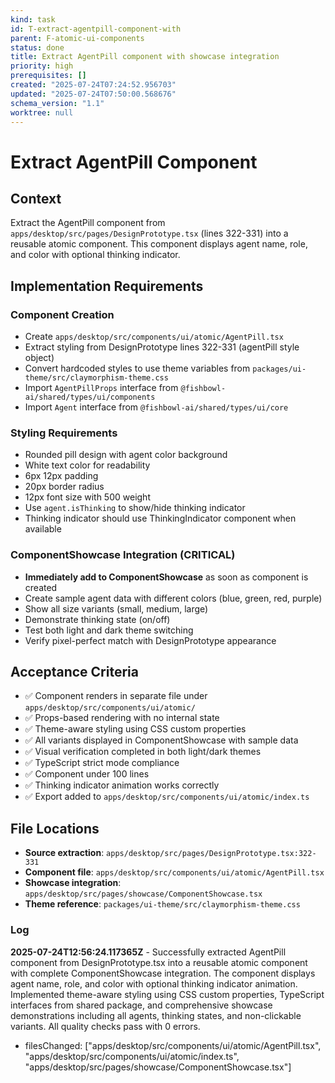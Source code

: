 ```yaml
---
kind: task
id: T-extract-agentpill-component-with
parent: F-atomic-ui-components
status: done
title: Extract AgentPill component with showcase integration
priority: high
prerequisites: []
created: "2025-07-24T07:24:52.956703"
updated: "2025-07-24T07:50:00.568676"
schema_version: "1.1"
worktree: null
---
```


# Extract AgentPill Component

## Context

Extract the AgentPill component from `apps/desktop/src/pages/DesignPrototype.tsx` (lines 322-331) into a reusable atomic component. This component displays agent name, role, and color with optional thinking indicator.

## Implementation Requirements

### Component Creation

- Create `apps/desktop/src/components/ui/atomic/AgentPill.tsx`
- Extract styling from DesignPrototype lines 322-331 (agentPill style object)
- Convert hardcoded styles to use theme variables from `packages/ui-theme/src/claymorphism-theme.css`
- Import `AgentPillProps` interface from `@fishbowl-ai/shared/types/ui/components`
- Import `Agent` interface from `@fishbowl-ai/shared/types/ui/core`

### Styling Requirements

- Rounded pill design with agent color background
- White text color for readability
- 6px 12px padding
- 20px border radius
- 12px font size with 500 weight
- Use `agent.isThinking` to show/hide thinking indicator
- Thinking indicator should use ThinkingIndicator component when available

### ComponentShowcase Integration (CRITICAL)

- **Immediately add to ComponentShowcase** as soon as component is created
- Create sample agent data with different colors (blue, green, red, purple)
- Show all size variants (small, medium, large)
- Demonstrate thinking state (on/off)
- Test both light and dark theme switching
- Verify pixel-perfect match with DesignPrototype appearance

## Acceptance Criteria

- ✅ Component renders in separate file under `apps/desktop/src/components/ui/atomic/`
- ✅ Props-based rendering with no internal state
- ✅ Theme-aware styling using CSS custom properties
- ✅ All variants displayed in ComponentShowcase with sample data
- ✅ Visual verification completed in both light/dark themes
- ✅ TypeScript strict mode compliance
- ✅ Component under 100 lines
- ✅ Thinking indicator animation works correctly
- ✅ Export added to `apps/desktop/src/components/ui/atomic/index.ts`

## File Locations

- **Source extraction**: `apps/desktop/src/pages/DesignPrototype.tsx:322-331`
- **Component file**: `apps/desktop/src/components/ui/atomic/AgentPill.tsx`
- **Showcase integration**: `apps/desktop/src/pages/showcase/ComponentShowcase.tsx`
- **Theme reference**: `packages/ui-theme/src/claymorphism-theme.css`

### Log

**2025-07-24T12:56:24.117365Z** - Successfully extracted AgentPill component from DesignPrototype.tsx into a reusable atomic component with complete ComponentShowcase integration. The component displays agent name, role, and color with optional thinking indicator animation. Implemented theme-aware styling using CSS custom properties, TypeScript interfaces from shared package, and comprehensive showcase demonstrations including all agents, thinking states, and non-clickable variants. All quality checks pass with 0 errors.

- filesChanged: ["apps/desktop/src/components/ui/atomic/AgentPill.tsx", "apps/desktop/src/components/ui/atomic/index.ts", "apps/desktop/src/pages/showcase/ComponentShowcase.tsx"]
